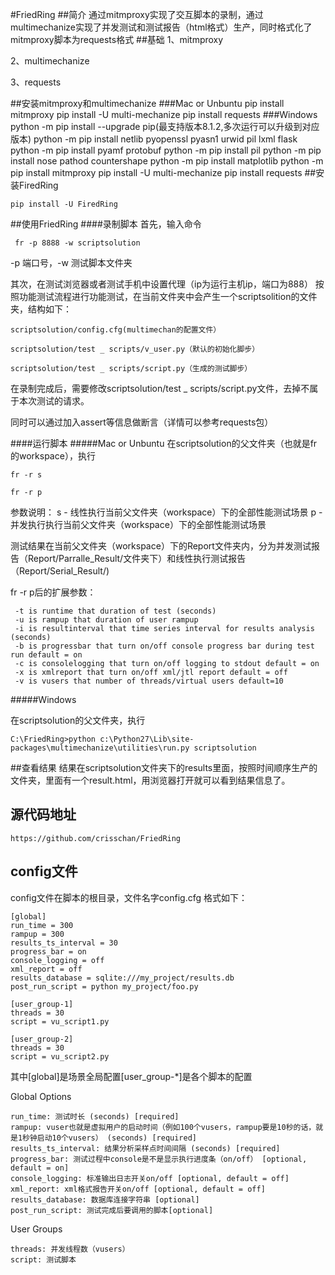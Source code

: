 #FriedRing
##简介
通过mitmproxy实现了交互脚本的录制，通过multimechanize实现了并发测试和测试报告（html格式）生产，同时格式化了mitmproxy脚本为requests格式
##基础
1、mitmproxy

2、multimechanize

3、requests

##安装mitmproxy和multimechanize
###Mac or Unbuntu
	pip install mitmproxy
	pip install -U multi-mechanize
	pip install requests
###Windows
	python -m pip install --upgrade pip(最支持版本8.1.2,多次运行可以升级到对应版本) []()
	python -m pip install netlib pyopenssl pyasn1 urwid pil lxml flask
	python -m pip install pyamf protobuf
	python -m pip install pil
	python -m pip install nose pathod countershape
	python -m pip install matplotlib
	python -m pip install mitmproxy
	pip install -U multi-mechanize
	pip install requests
##安装FiredRing

	pip install -U FiredRing

##使用FriedRing
####录制脚本
首先，输入命令

	 fr -p 8888 -w scriptsolution
	 
-p 端口号，-w 测试脚本文件夹

其次，在测试浏览器或者测试手机中设置代理（ip为运行主机ip，端口为888）
按照功能测试流程进行功能测试，在当前文件夹中会产生一个scriptsolition的文件夹，结构如下：
	
	scriptsolution/config.cfg(multimechan的配置文件）
	
	scriptsolution/test _ scripts/v_user.py（默认的初始化脚步）
	
	scriptsolution/test _ scripts/script.py（生成的测试脚步）

在录制完成后，需要修改scriptsolution/test _ scripts/script.py文件，去掉不属于本次测试的请求。

同时可以通过加入assert等信息做断言（详情可以参考requests包）



####运行脚本
#####Mac or Unbuntu
在scriptsolution的父文件夹（也就是fr的workspace），执行

	fr -r s 
	
	fr -r p

参数说明：
s - 线性执行当前父文件夹（workspace）下的全部性能测试场景
p - 并发执行执行当前父文件夹（workspace）下的全部性能测试场景

测试结果在当前父文件夹（workspace）下的Report文件夹内，分为并发测试报告（Report/Parralle_Result/文件夹下）和线性执行测试报告（Report/Serial_Result/)

fr -r p后的扩展参数：

	 -t is runtime that duration of test (seconds)
	 -u is rampup that duration of user rampup
	 -i is resultinterval that time series interval for results analysis (seconds) 
	 -b is progressbar that turn on/off console progress bar during test run default = on
	 -c is consolelogging that turn on/off logging to stdout default = on
	 -x is xmlreport that turn on/off xml/jtl report default = off
	 -v is vusers that number of threads/virtual users default=10
	

#####Windows

在scriptsolution的父文件夹，执行

	C:\FriedRing>python c:\Python27\Lib\site-packages\multimechanize\utilities\run.py scriptsolution
	
##查看结果
结果在scriptsolution文件夹下的results里面，按照时间顺序生产的文件夹，里面有一个result.html，用浏览器打开就可以看到结果信息了。
## 源代码地址
	https://github.com/crisschan/FriedRing
## config文件

config文件在脚本的根目录，文件名字config.cfg
格式如下：

	[global]
	run_time = 300
	rampup = 300
	results_ts_interval = 30
	progress_bar = on
	console_logging = off
	xml_report = off
	results_database = sqlite:///my_project/results.db
	post_run_script = python my_project/foo.py
	
	[user_group-1]
	threads = 30
	script = vu_script1.py
	
	[user_group-2]
	threads = 30
	script = vu_script2.py


其中[global]是场景全局配置[user_group-*]是各个脚本的配置


Global Options



	run_time: 测试时长 (seconds) [required]
	rampup: vuser也就是虚拟用户的启动时间（例如100个vusers，rampup要是10秒的话，就是1秒钟启动10个vusers） (seconds) [required]
	results_ts_interval: 结果分析采样点时间间隔 (seconds) [required]
	progress_bar: 测试过程中console是不是显示执行进度条（on/off） [optional, default = on]
	console_logging: 标准输出日志开关on/off [optional, default = off]
	xml_report: xml格式报告开关on/off [optional, default = off]
	results_database: 数据库连接字符串 [optional]
	post_run_script: 测试完成后要调用的脚本[optional]
User Groups

	threads: 并发线程数（vusers）
	script: 测试脚本